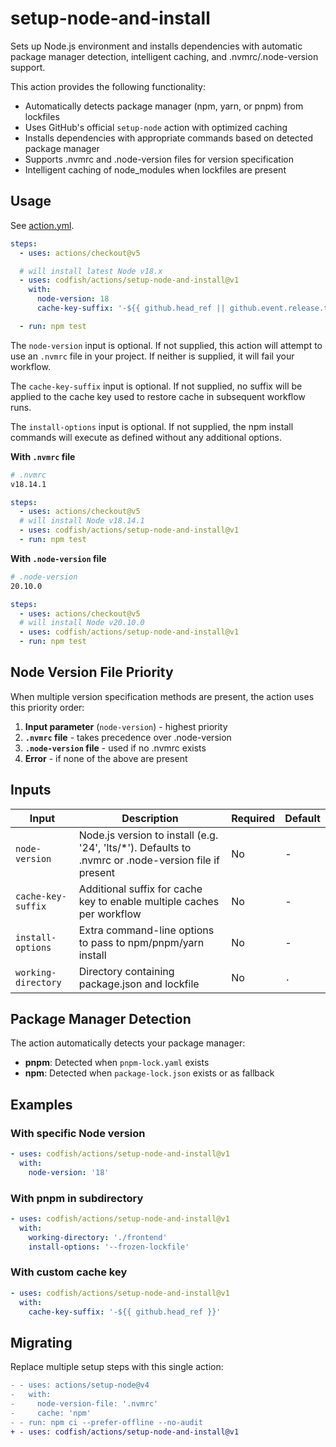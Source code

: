 # setup-node-and-install

Sets up Node.js environment and installs dependencies with automatic package manager detection, intelligent caching, and
.nvmrc/.node-version support.

This action provides the following functionality:

- Automatically detects package manager (npm, yarn, or pnpm) from lockfiles
- Uses GitHub's official `setup-node` action with optimized caching
- Installs dependencies with appropriate commands based on detected package manager
- Supports .nvmrc and .node-version files for version specification
- Intelligent caching of node_modules when lockfiles are present

<!-- DOCTOC SKIP -->

## Usage

See [action.yml](action.yml).

```yaml
steps:
  - uses: actions/checkout@v5

  # will install latest Node v18.x
  - uses: codfish/actions/setup-node-and-install@v1
    with:
      node-version: 18
      cache-key-suffix: '-${{ github.head_ref || github.event.release.tag_name }}'

  - run: npm test
```

The `node-version` input is optional. If not supplied, this action will attempt to use an `.nvmrc` file in your project.
If neither is supplied, it will fail your workflow.

The `cache-key-suffix` input is optional. If not supplied, no suffix will be applied to the cache key used to restore
cache in subsequent workflow runs.

The `install-options` input is optional. If not supplied, the npm install commands will execute as defined without any
additional options.

**With `.nvmrc` file**

```sh
# .nvmrc
v18.14.1
```

```yaml
steps:
  - uses: actions/checkout@v5
  # will install Node v18.14.1
  - uses: codfish/actions/setup-node-and-install@v1
  - run: npm test
```

**With `.node-version` file**

```sh
# .node-version
20.10.0
```

```yaml
steps:
  - uses: actions/checkout@v5
  # will install Node v20.10.0
  - uses: codfish/actions/setup-node-and-install@v1
  - run: npm test
```

## Node Version File Priority

When multiple version specification methods are present, the action uses this priority order:

1. **Input parameter** (`node-version`) - highest priority
2. **`.nvmrc` file** - takes precedence over .node-version
3. **`.node-version` file** - used if no .nvmrc exists
4. **Error** - if none of the above are present

## Inputs

<!-- start inputs -->

| Input               | Description                                                                                           | Required | Default |
| ------------------- | ----------------------------------------------------------------------------------------------------- | -------- | ------- |
| `node-version`      | Node.js version to install (e.g. '24', 'lts/\*'). Defaults to .nvmrc or .node-version file if present | No       | -       |
| `cache-key-suffix`  | Additional suffix for cache key to enable multiple caches per workflow                                | No       | -       |
| `install-options`   | Extra command-line options to pass to npm/pnpm/yarn install                                           | No       | -       |
| `working-directory` | Directory containing package.json and lockfile                                                        | No       | `.`     |

<!-- end inputs -->

## Package Manager Detection

The action automatically detects your package manager:

- **pnpm**: Detected when `pnpm-lock.yaml` exists
- **npm**: Detected when `package-lock.json` exists or as fallback

## Examples

### With specific Node version

```yaml
- uses: codfish/actions/setup-node-and-install@v1
  with:
    node-version: '18'
```

### With pnpm in subdirectory

```yaml
- uses: codfish/actions/setup-node-and-install@v1
  with:
    working-directory: './frontend'
    install-options: '--frozen-lockfile'
```

### With custom cache key

```yaml
- uses: codfish/actions/setup-node-and-install@v1
  with:
    cache-key-suffix: '-${{ github.head_ref }}'
```

## Migrating

Replace multiple setup steps with this single action:

```diff
- - uses: actions/setup-node@v4
-   with:
-     node-version-file: '.nvmrc'
-     cache: 'npm'
- - run: npm ci --prefer-offline --no-audit
+ - uses: codfish/actions/setup-node-and-install@v1
```
